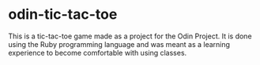 # odin-tic-tac-toe
This is a tic-tac-toe game made as a project for the Odin Project. It is done using the Ruby programming language and was meant as a learning experience to become comfortable with using classes.
